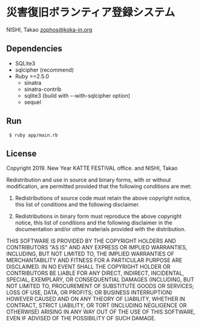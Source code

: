 # 災害復旧ボランティア登録システム

NISHI, Takao <zophos@koka-in.org>

## Dependencies

 + SQLite3
 + sqlcipher (recommend)
 + Ruby >=2.5.0
   + sinatra
   + sinatra-contrib
   + sqlite3 (build with --with-sqlcipher option)
   + sequel

## Run

~~~
 $ ruby app/main.rb
~~~


## License

Copyright 2019. New Year KATTE FESTIVAL office. and NISHI, Takao

Redistribution and use in source and binary forms, with or without modification, are permitted provided that the following conditions are met:

1. Redistributions of source code must retain the above copyright notice, this list of conditions and the following disclaimer.

2. Redistributions in binary form must reproduce the above copyright notice, this list of conditions and the following disclaimer in the documentation and/or other materials provided with the distribution.

THIS SOFTWARE IS PROVIDED BY THE COPYRIGHT HOLDERS AND CONTRIBUTORS "AS IS" AND ANY EXPRESS OR IMPLIED WARRANTIES, INCLUDING, BUT NOT LIMITED TO, THE IMPLIED WARRANTIES OF MERCHANTABILITY AND FITNESS FOR A PARTICULAR PURPOSE ARE DISCLAIMED. IN NO EVENT SHALL THE COPYRIGHT HOLDER OR CONTRIBUTORS BE LIABLE FOR ANY DIRECT, INDIRECT, INCIDENTAL, SPECIAL, EXEMPLARY, OR CONSEQUENTIAL DAMAGES (INCLUDING, BUT NOT LIMITED TO, PROCUREMENT OF SUBSTITUTE GOODS OR SERVICES; LOSS OF USE, DATA, OR PROFITS; OR BUSINESS INTERRUPTION) HOWEVER CAUSED AND ON ANY THEORY OF LIABILITY, WHETHER IN CONTRACT, STRICT LIABILITY, OR TORT (INCLUDING NEGLIGENCE OR OTHERWISE) ARISING IN ANY WAY OUT OF THE USE OF THIS SOFTWARE, EVEN IF ADVISED OF THE POSSIBILITY OF SUCH DAMAGE.